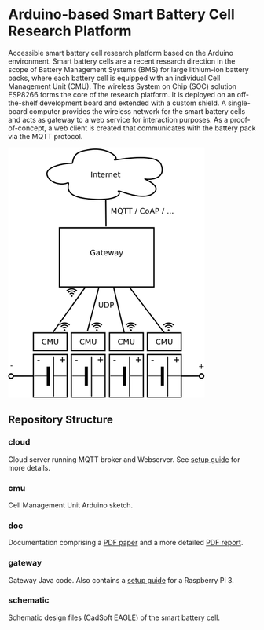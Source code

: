 # Arduino-based Smart Battery Cell Research Platform

Accessible smart battery cell research platform based on the Arduino environment. Smart battery cells are a recent research direction in the scope of Battery Management Systems (BMS) for large lithium-ion battery packs, where each battery cell is equipped with an individual Cell Management Unit (CMU). The wireless System on Chip (SOC) solution ESP8266 forms the core of the research platform. It is deployed on an off-the-shelf development board and extended with a custom shield. A single-board computer provides the wireless network for the smart battery cells and acts as gateway to a web service for interaction purposes. As a proof-of-concept, a web client is created that communicates with the battery pack via the MQTT protocol.

<img width="400" alt="Deployment Diagram" src="doc/deployment.png">

## Repository Structure

### cloud
Cloud server running MQTT broker and Webserver. See [setup guide](cloud/README.md) for more details.

### cmu
Cell Management Unit Arduino sketch.

### doc
Documentation comprising a [PDF paper](doc/paper.pdf) and a more detailed [PDF report](doc/report.pdf).

### gateway
Gateway Java code. Also contains a [setup guide](gateway/README.md) for a Raspberry Pi 3.

### schematic
Schematic design files (CadSoft EAGLE) of the smart battery cell.
